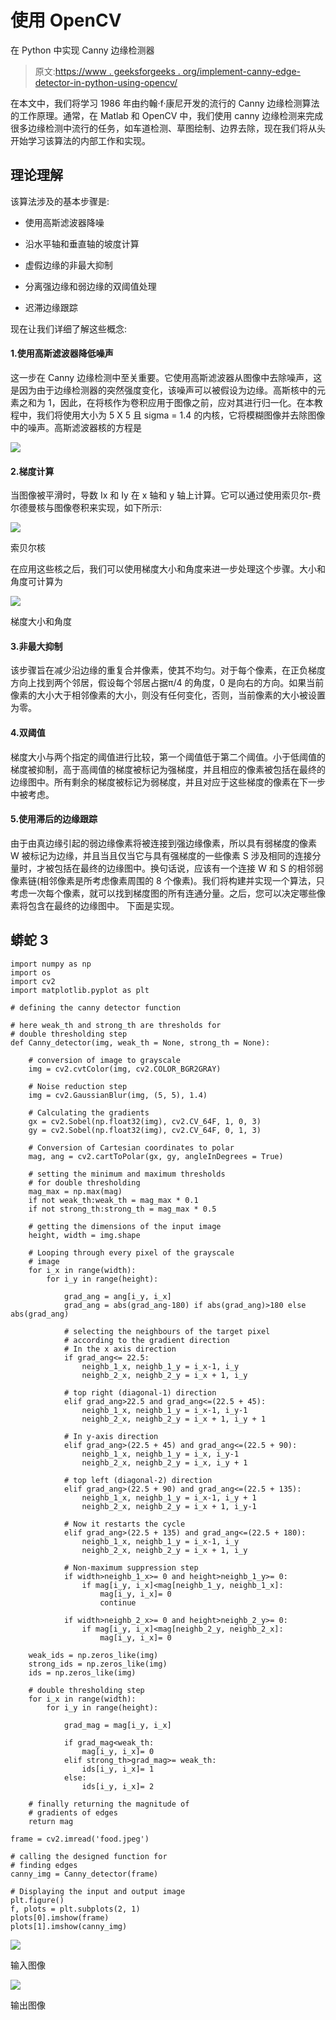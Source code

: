 # 使用 OpenCV

在 Python 中实现 Canny 边缘检测器

> 原文:[https://www . geeksforgeeks . org/implement-canny-edge-detector-in-python-using-opencv/](https://www.geeksforgeeks.org/implement-canny-edge-detector-in-python-using-opencv/)

在本文中，我们将学习 1986 年由约翰·f·康尼开发的流行的 Canny 边缘检测算法的工作原理。通常，在 Matlab 和 OpenCV 中，我们使用 canny 边缘检测来完成很多边缘检测中流行的任务，如车道检测、草图绘制、边界去除，现在我们将从头开始学习该算法的内部工作和实现。

## 理论理解

该算法涉及的基本步骤是:

*   使用高斯滤波器降噪

*   沿水平轴和垂直轴的坡度计算

*   虚假边缘的非最大抑制

*   分离强边缘和弱边缘的双阈值处理

*   迟滞边缘跟踪

现在让我们详细了解这些概念:

#### 1.使用高斯滤波器降低噪声

这一步在 Canny 边缘检测中至关重要。它使用高斯滤波器从图像中去除噪声，这是因为由于边缘检测器的突然强度变化，该噪声可以被假设为边缘。高斯核中的元素之和为 1，因此，在将核作为卷积应用于图像之前，应对其进行归一化。在本教程中，我们将使用大小为 5 X 5 且 sigma = 1.4 的内核，它将模糊图像并去除图像中的噪声。高斯滤波器核的方程是

![](img/aa1d8a7833ae364b5b0cc280fc9e41e0.png)

#### 2.梯度计算

当图像被平滑时，导数 Ix 和 Iy 在 x 轴和 y 轴上计算。它可以通过使用索贝尔-费尔德曼核与图像卷积来实现，如下所示:

![](img/92e2364e5f52bbdb344032114204692c.png)

索贝尔核

在应用这些核之后，我们可以使用梯度大小和角度来进一步处理这个步骤。大小和角度可计算为

![](img/70ff193d252579f85985877e975ace14.png)

梯度大小和角度

#### 3.非最大抑制

该步骤旨在减少沿边缘的重复合并像素，使其不均匀。对于每个像素，在正负梯度方向上找到两个邻居，假设每个邻居占据π/4 的角度，0 是向右的方向。如果当前像素的大小大于相邻像素的大小，则没有任何变化，否则，当前像素的大小被设置为零。

#### 4.双阈值

梯度大小与两个指定的阈值进行比较，第一个阈值低于第二个阈值。小于低阈值的梯度被抑制，高于高阈值的梯度被标记为强梯度，并且相应的像素被包括在最终的边缘图中。所有剩余的梯度被标记为弱梯度，并且对应于这些梯度的像素在下一步中被考虑。

#### 5.使用滞后的边缘跟踪

由于由真边缘引起的弱边缘像素将被连接到强边缘像素，所以具有弱梯度的像素 W 被标记为边缘，并且当且仅当它与具有强梯度的一些像素 S 涉及相同的连接分量时，才被包括在最终的边缘图中。换句话说，应该有一个连接 W 和 S 的相邻弱像素链(相邻像素是所考虑像素周围的 8 个像素)。我们将构建并实现一个算法，只考虑一次每个像素，就可以找到梯度图的所有连通分量。之后，您可以决定哪些像素将包含在最终的边缘图中。
下面是实现。

## 蟒蛇 3

```
import numpy as np
import os
import cv2
import matplotlib.pyplot as plt

# defining the canny detector function

# here weak_th and strong_th are thresholds for
# double thresholding step
def Canny_detector(img, weak_th = None, strong_th = None):

    # conversion of image to grayscale
    img = cv2.cvtColor(img, cv2.COLOR_BGR2GRAY)

    # Noise reduction step
    img = cv2.GaussianBlur(img, (5, 5), 1.4)

    # Calculating the gradients
    gx = cv2.Sobel(np.float32(img), cv2.CV_64F, 1, 0, 3)
    gy = cv2.Sobel(np.float32(img), cv2.CV_64F, 0, 1, 3)

    # Conversion of Cartesian coordinates to polar
    mag, ang = cv2.cartToPolar(gx, gy, angleInDegrees = True)

    # setting the minimum and maximum thresholds
    # for double thresholding
    mag_max = np.max(mag)
    if not weak_th:weak_th = mag_max * 0.1
    if not strong_th:strong_th = mag_max * 0.5

    # getting the dimensions of the input image 
    height, width = img.shape

    # Looping through every pixel of the grayscale
    # image
    for i_x in range(width):
        for i_y in range(height):

            grad_ang = ang[i_y, i_x]
            grad_ang = abs(grad_ang-180) if abs(grad_ang)>180 else abs(grad_ang)

            # selecting the neighbours of the target pixel
            # according to the gradient direction
            # In the x axis direction
            if grad_ang<= 22.5:
                neighb_1_x, neighb_1_y = i_x-1, i_y
                neighb_2_x, neighb_2_y = i_x + 1, i_y

            # top right (diagonal-1) direction
            elif grad_ang>22.5 and grad_ang<=(22.5 + 45):
                neighb_1_x, neighb_1_y = i_x-1, i_y-1
                neighb_2_x, neighb_2_y = i_x + 1, i_y + 1

            # In y-axis direction
            elif grad_ang>(22.5 + 45) and grad_ang<=(22.5 + 90):
                neighb_1_x, neighb_1_y = i_x, i_y-1
                neighb_2_x, neighb_2_y = i_x, i_y + 1

            # top left (diagonal-2) direction
            elif grad_ang>(22.5 + 90) and grad_ang<=(22.5 + 135):
                neighb_1_x, neighb_1_y = i_x-1, i_y + 1
                neighb_2_x, neighb_2_y = i_x + 1, i_y-1

            # Now it restarts the cycle
            elif grad_ang>(22.5 + 135) and grad_ang<=(22.5 + 180):
                neighb_1_x, neighb_1_y = i_x-1, i_y
                neighb_2_x, neighb_2_y = i_x + 1, i_y

            # Non-maximum suppression step
            if width>neighb_1_x>= 0 and height>neighb_1_y>= 0:
                if mag[i_y, i_x]<mag[neighb_1_y, neighb_1_x]:
                    mag[i_y, i_x]= 0
                    continue

            if width>neighb_2_x>= 0 and height>neighb_2_y>= 0:
                if mag[i_y, i_x]<mag[neighb_2_y, neighb_2_x]:
                    mag[i_y, i_x]= 0

    weak_ids = np.zeros_like(img)
    strong_ids = np.zeros_like(img)             
    ids = np.zeros_like(img)

    # double thresholding step
    for i_x in range(width):
        for i_y in range(height):

            grad_mag = mag[i_y, i_x]

            if grad_mag<weak_th:
                mag[i_y, i_x]= 0
            elif strong_th>grad_mag>= weak_th:
                ids[i_y, i_x]= 1
            else:
                ids[i_y, i_x]= 2

    # finally returning the magnitude of
    # gradients of edges
    return mag

frame = cv2.imread('food.jpeg')

# calling the designed function for
# finding edges
canny_img = Canny_detector(frame)

# Displaying the input and output image 
plt.figure()
f, plots = plt.subplots(2, 1)
plots[0].imshow(frame)
plots[1].imshow(canny_img)
```

![](img/83315764a250aec356c6ceebbf0a39d1.png)

输入图像

![](img/d2ab2bad0c60223d202df9e9de3b4a77.png)

输出图像